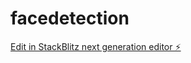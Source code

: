 # facedetection

[Edit in StackBlitz next generation editor ⚡️](https://stackblitz.com/~/github.com/kevinderitis/facedetection)
